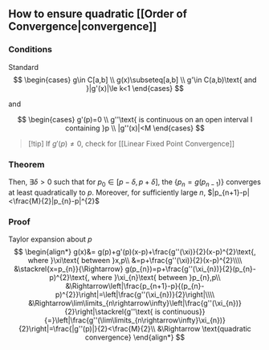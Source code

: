 ## How to ensure quadratic [[Order of Convergence|convergence]]
### Conditions
Standard
$$
\begin{cases}
g\in C[a,b] \\
g(x)\subseteq[a,b] \\
g'\in C(a,b)\text{ and }|g'(x)|\le k<1
\end{cases}
$$

and

$$
\begin{cases}
g'(p)=0 \\
g''\text{ is continuous on an open interval I containing }p \\
|g''(x)|<M
\end{cases}
$$

>[!tip] If $g'(p)\ne0$, check for [[Linear Fixed Point Convergence]]

### Theorem

Then, $\exists\delta>0$ such that for $p_{0}\in[p-\delta,p+\delta]$, the $\{p_{n}=g(p_{n-1})\}$ converges at least quadratically to $p$.
Moreover, for sufficiently large $n$, $|p_{n+1}-p|<\frac{M}{2}|p_{n}-p|^{2}$

### Proof
Taylor expansion about $p$
$$
\begin{align*}
g(x)&= g(p)+g'(p)(x-p)+\frac{g''(\xi)}{2}(x-p)^{2}\text{, where }\xi\text{ between }x,p\\
&=p+\frac{g''(\xi)}{2}(x-p)^{2}\\\\
&\stackrel{x=p_{n}}{\Rightarrow} g(p_{n})=p+\frac{g''(\xi_{n})}{2}(p_{n}-p)^{2}\text{, where }\xi_{n}\text{ between }p_{n},p\\
&\Rightarrow\left|\frac{p_{n+1}-p}{(p_{n}-p)^{2}}\right|=\left|\frac{g''(\xi_{n})}{2}\right|\\\\
&\Rightarrow\lim\limits_{n\rightarrow\infty}\left|\frac{g''(\xi_{n})}{2}\right|\stackrel{g''\text{ is continuous}}{=}\left|\frac{g''(\lim\limits_{n\rightarrow\infty}\xi_{n})}{2}\right|=\frac{|g''(p)|}{2}<\frac{M}{2}\\
&\Rightarrow \text{quadratic convergence}
\end{align*}
$$
